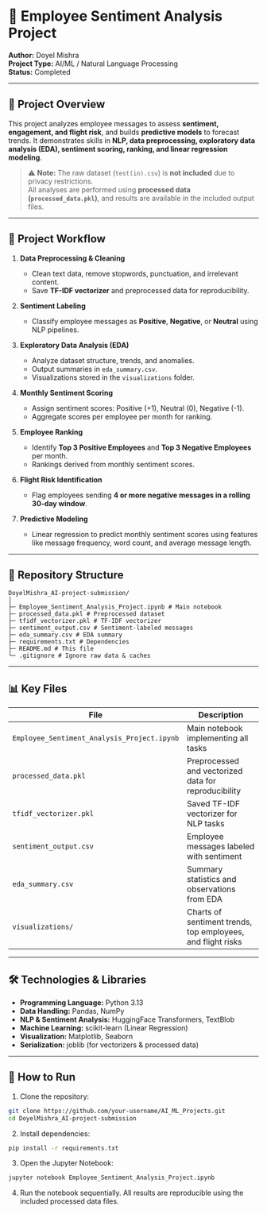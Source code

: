 # 🏢 Employee Sentiment Analysis Project

**Author:** Doyel Mishra  
**Project Type:** AI/ML / Natural Language Processing  
**Status:** Completed  

---

## 🌟 Project Overview

This project analyzes employee messages to assess **sentiment, engagement, and flight risk**, and builds **predictive models** to forecast trends. It demonstrates skills in **NLP, data preprocessing, exploratory data analysis (EDA), sentiment scoring, ranking, and linear regression modeling**.

> ⚠️ **Note:** The raw dataset (`test(in).csv`) is **not included** due to privacy restrictions.  
> All analyses are performed using **processed data (`processed_data.pkl`)**, and results are available in the included output files.

---

## 📝 Project Workflow

1. **Data Preprocessing & Cleaning**  
   - Clean text data, remove stopwords, punctuation, and irrelevant content.
   - Save **TF-IDF vectorizer** and preprocessed data for reproducibility.

2. **Sentiment Labeling**  
   - Classify employee messages as **Positive**, **Negative**, or **Neutral** using NLP pipelines.

3. **Exploratory Data Analysis (EDA)**  
   - Analyze dataset structure, trends, and anomalies.
   - Output summaries in `eda_summary.csv`.
   - Visualizations stored in the `visualizations` folder.

4. **Monthly Sentiment Scoring**  
   - Assign sentiment scores: Positive (+1), Neutral (0), Negative (-1).  
   - Aggregate scores per employee per month for ranking.

5. **Employee Ranking**  
   - Identify **Top 3 Positive Employees** and **Top 3 Negative Employees** per month.
   - Rankings derived from monthly sentiment scores.

6. **Flight Risk Identification**  
   - Flag employees sending **4 or more negative messages in a rolling 30-day window**.

7. **Predictive Modeling**  
   - Linear regression to predict monthly sentiment scores using features like message frequency, word count, and average message length.

---

## 📁 Repository Structure
```
DoyelMishra_AI-project-submission/
│
├─ Employee_Sentiment_Analysis_Project.ipynb # Main notebook
├─ processed_data.pkl # Preprocessed dataset
├─ tfidf_vectorizer.pkl # TF-IDF vectorizer
├─ sentiment_output.csv # Sentiment-labeled messages
├─ eda_summary.csv # EDA summary
├─ requirements.txt # Dependencies
├─ README.md # This file
└─ .gitignore # Ignore raw data & caches
```

---

## 📊 Key Files

| File | Description |
|------|-------------|
| `Employee_Sentiment_Analysis_Project.ipynb` | Main notebook implementing all tasks |
| `processed_data.pkl` | Preprocessed and vectorized data for reproducibility |
| `tfidf_vectorizer.pkl` | Saved TF-IDF vectorizer for NLP tasks |
| `sentiment_output.csv` | Employee messages labeled with sentiment |
| `eda_summary.csv` | Summary statistics and observations from EDA |
| `visualizations/` | Charts of sentiment trends, top employees, and flight risks |

---

## 🛠️ Technologies & Libraries

- **Programming Language:** Python 3.13  
- **Data Handling:** Pandas, NumPy  
- **NLP & Sentiment Analysis:** HuggingFace Transformers, TextBlob  
- **Machine Learning:** scikit-learn (Linear Regression)  
- **Visualization:** Matplotlib, Seaborn  
- **Serialization:** joblib (for vectorizers & processed data)

---

## 🏃 How to Run

1. Clone the repository:

```bash
git clone https://github.com/your-username/AI_ML_Projects.git
cd DoyelMishra_AI-project-submission
```

2. Install dependencies:
```bash
pip install -r requirements.txt
```

3. Open the Jupyter Notebook:
```bash
jupyter notebook Employee_Sentiment_Analysis_Project.ipynb
```

4. Run the notebook sequentially. All results are reproducible using the included processed data files.
